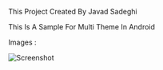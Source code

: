 This Project Created By Javad Sadeghi

This Is A Sample For Multi Theme In Android

Images :

![Screenshot](http://uupload.ir/files/zp1b_screenshot_20191210-123613.jpg)
